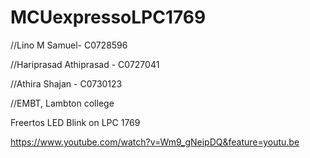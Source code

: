 # MCUexpressoLPC1769
//Lino M Samuel- C0728596

//Hariprasad Athiprasad - C0727041

//Athira Shajan - C0730123

//EMBT, Lambton college

Freertos LED Blink on LPC 1769

https://www.youtube.com/watch?v=Wm9_gNeipDQ&feature=youtu.be




